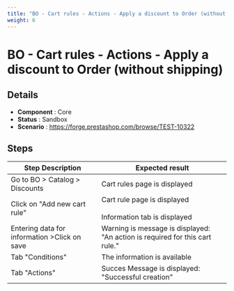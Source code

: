 ```yaml
---
title: "BO - Cart rules - Actions - Apply a discount to Order (without shipping)"
weight: 6
---
```


# BO - Cart rules - Actions - Apply a discount to Order (without shipping)
## Details
* **Component** : Core
* **Status** : Sandbox
* **Scenario** : https://forge.prestashop.com/browse/TEST-10322

## Steps
| Step Description | Expected result |
| ----- | ----- |
| Go to BO > Catalog > Discounts | Cart rules page is displayed |
| Click on "Add new cart rule" | Cart rule page is displayed<br><br>Information tab is displayed |
| Entering data for information >Click on save | Warning is message is displayed: "An action is required for this cart rule." |
| Tab "Conditions" | The information is available |
| Tab "Actions" | Succes Message is displayed: "Successful creation" |

